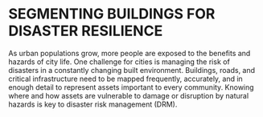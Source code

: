 # SEGMENTING BUILDINGS FOR DISASTER RESILIENCE 
As urban populations grow, more people are exposed to the benefits and hazards of city life. One challenge for cities is managing the risk of disasters in a constantly changing built environment. Buildings, roads, and critical infrastructure need to be mapped frequently, accurately, and in enough detail to represent assets important to every community. Knowing where and how assets are vulnerable to damage or disruption by natural hazards is key to disaster risk management (DRM).
